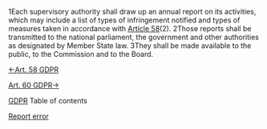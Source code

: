 
1Each supervisory authority shall draw up an annual report on its activities, which may include a list of types of infringement notified and types of measures taken in accordance with [Article 58](https://gdpr-info.eu/art-58-gdpr/)(2). 2Those reports shall be transmitted to the national parliament, the government and other authorities as designated by Member State law. 3They shall be made available to the public, to the Commission and to the Board.




[←Art. 58 GDPR](https://gdpr-info.eu/art-58-gdpr/ "Art. 58 GDPR - Powers")


[Art. 60 GDPR→](https://gdpr-info.eu/art-60-gdpr/ "Art. 60 GDPR - Cooperation between the lead supervisory authority and the other supervisory authorities concerned")



[GDPR](https://gdpr-info.eu)
Table of contents


[Report error](https://gdpr-info.eu/gf/?TB_iframe=true&height=306 "Your message")

